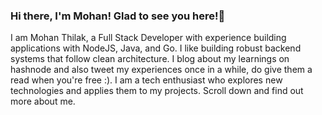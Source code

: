 ### Hi there, I'm Mohan! Glad to see you here!👋

I am Mohan Thilak, a Full Stack Developer with experience building applications with NodeJS, Java, and Go. I like building robust backend systems that follow clean architecture. I blog about my learnings on hashnode and also tweet my experiences once in a while, do give them a read when you're free :). I am a tech enthusiast who explores new technologies and applies them to my projects. Scroll down and find out more about me. 

<!--
**mohanthilak/mohanthilak** is a ✨ _special_ ✨ repository because its `README.md` (this file) appears on your GitHub profile.

Here are some ideas to get you started:

- 🔭 I’m currently working on ...
- 🌱 I’m currently learning ...
- 👯 I’m looking to collaborate on ...
- 🤔 I’m looking for help with ...
- 💬 Ask me about ...
- 📫 How to reach me: ...
- 😄 Pronouns: ...
- ⚡ Fun fact: ...
-->
